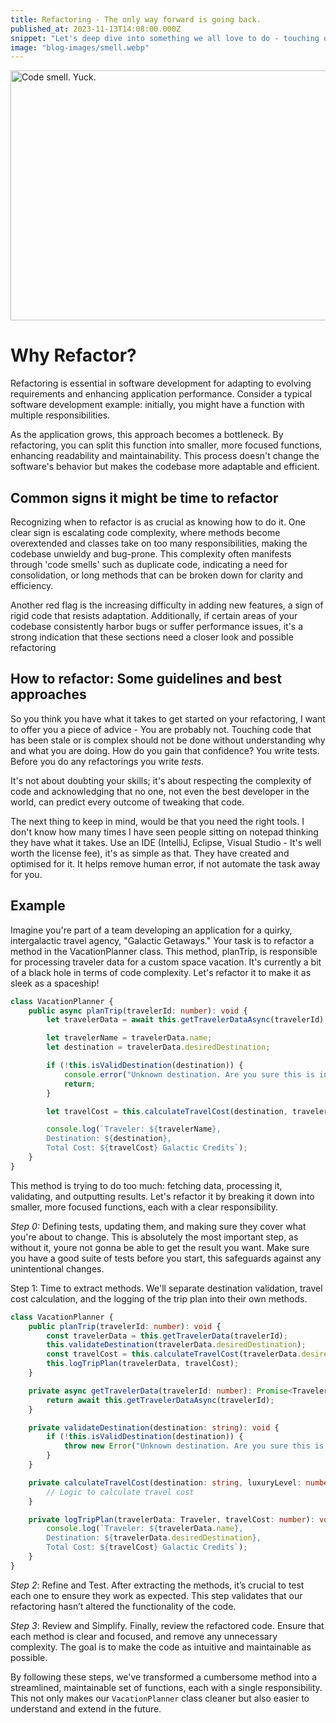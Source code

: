```yaml
---
title: Refactoring - The only way forward is going back. 
published_at: 2023-11-13T14:08:00.000Z
snippet: "Let's deep dive into something we all love to do - touching other peoples stale old code."
image: "blog-images/smell.webp"
---
```



<img alt="Code smell. Yuck." height="400" src="../blog-images/smell.webp" width="1024"/>

# Why Refactor?

Refactoring is essential in software development for adapting to evolving requirements and enhancing application performance. Consider a typical software development example: initially, you might have a function with multiple responsibilities. 

As the application grows, this approach becomes a bottleneck. By refactoring, you can split this function into smaller, more focused functions, enhancing readability and maintainability. This process doesn't change the software's behavior but makes the codebase more adaptable and efficient.

## Common signs it might be time to refactor
Recognizing when to refactor is as crucial as knowing how to do it. One clear sign is escalating code complexity, where methods become overextended and classes take on too many responsibilities, making the codebase unwieldy and bug-prone. This complexity often manifests through 'code smells' such as duplicate code, indicating a need for consolidation, or long methods that can be broken down for clarity and efficiency. 

Another red flag is the increasing difficulty in adding new features, a sign of rigid code that resists adaptation. Additionally, if certain areas of your codebase consistently harbor bugs or suffer performance issues, it's a strong indication that these sections need a closer look and possible refactoring

## How to refactor: Some guidelines and best approaches


So you think you have what it takes to get started on your refactoring, I want to offer you a piece of advice - You are probably not. Touching code that has been stale or is complex should not be done without understanding why and what you are doing. How do you gain that confidence? You write tests. Before you do any refactorings you write _tests_.

It's not about doubting your skills; it's about respecting the complexity of code and acknowledging that no one, not even the best developer in the world, can predict every outcome of tweaking that code.

The next thing to keep in mind, would be that you need the right tools. I don't know how many times I have seen people sitting on notepad thinking they have what it takes. Use an IDE (IntelliJ, Eclipse, Visual Studio - It's well worth the license fee), it's as simple as that. They have created and optimised for it. It helps remove human error, if not automate the task away for you.


## Example

Imagine you're part of a team developing an application for a quirky, intergalactic travel agency, "Galactic Getaways." Your task is to refactor a method in the VacationPlanner class. This method, planTrip, is responsible for processing traveler data for a custom space vacation. It's currently a bit of a black hole in terms of code complexity. Let's refactor it to make it as sleek as a spaceship!

```typescript
class VacationPlanner {
    public async planTrip(travelerId: number): void {
        let travelerData = await this.getTravelerDataAsync(travelerId);

        let travelerName = travelerData.name;
        let destination = travelerData.desiredDestination;

        if (!this.isValidDestination(destination)) {
            console.error("Unknown destination. Are you sure this is in this galaxy?");
            return;
        }

        let travelCost = this.calculateTravelCost(destination, travelerData.luxuryLevel);

        console.log(`Traveler: ${travelerName}, 
        Destination: ${destination}, 
        Total Cost: ${travelCost} Galactic Credits`);
    }
}

```

This method is trying to do too much: fetching data, processing it, validating, and outputting results. Let's refactor it by breaking it down into smaller, more focused functions, each with a clear responsibility.


*Step 0:* Defining tests, updating them, and making sure they cover what you're about to change.
This is absolutely the most important step, as without it, youre not gonna be able to get the result you want. Make sure you have a good suite of tests before you start, this safeguards against any unintentional changes.

Step 1: Time to extract methods. We'll separate destination validation, travel cost calculation, and the logging of the trip plan into their own methods.

```typescript
class VacationPlanner {
    public planTrip(travelerId: number): void {
        const travelerData = this.getTravelerData(travelerId);
        this.validateDestination(travelerData.desiredDestination);
        const travelCost = this.calculateTravelCost(travelerData.desiredDestination, travelerData.luxuryLevel);
        this.logTripPlan(travelerData, travelCost);
    }

    private async getTravelerData(travelerId: number): Promise<Traveler> {
        return await this.getTravelerDataAsync(travelerId);
    }

    private validateDestination(destination: string): void {
        if (!this.isValidDestination(destination)) {
            throw new Error("Unknown destination. Are you sure this is in this galaxy?");
        }
    }

    private calculateTravelCost(destination: string, luxuryLevel: number): number {
        // Logic to calculate travel cost
    }

    private logTripPlan(travelerData: Traveler, travelCost: number): void {
        console.log(`Traveler: ${travelerData.name}, 
        Destination: ${travelerData.desiredDestination}, 
        Total Cost: ${travelCost} Galactic Credits`);
    }
}

```

*Step 2*: Refine and Test. After extracting the methods, it’s crucial to test each one to ensure they work as expected. This step validates that our refactoring hasn’t altered the functionality of the code.

*Step 3*: Review and Simplify. Finally, review the refactored code. Ensure that each method is clear and focused, and remove any unnecessary complexity. The goal is to make the code as intuitive and maintainable as possible.

By following these steps, we've transformed a cumbersome method into a streamlined, maintainable set of functions, each with a single responsibility. This not only makes our `VacationPlanner` class cleaner but also easier to understand and extend in the future.



